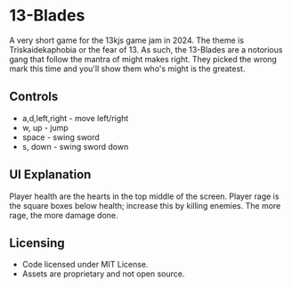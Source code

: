 # 13-Blades

A very short game for the 13kjs game jam in 2024. The theme is Triskaidekaphobia or the fear of 13. As such, the 13-Blades are a notorious gang that follow the mantra of might makes right. They picked the wrong mark this time and you'll show them who's might is the greatest.

## Controls

* a,d,left,right - move left/right
* w, up - jump
* space - swing sword
* s, down - swing sword down

## UI Explanation

Player health are the hearts in the top middle of the screen. Player rage is the square boxes below health; increase this by killing enemies. The more rage, the more damage done.

## Licensing

* Code licensed under MIT License.
* Assets are proprietary and not open source.